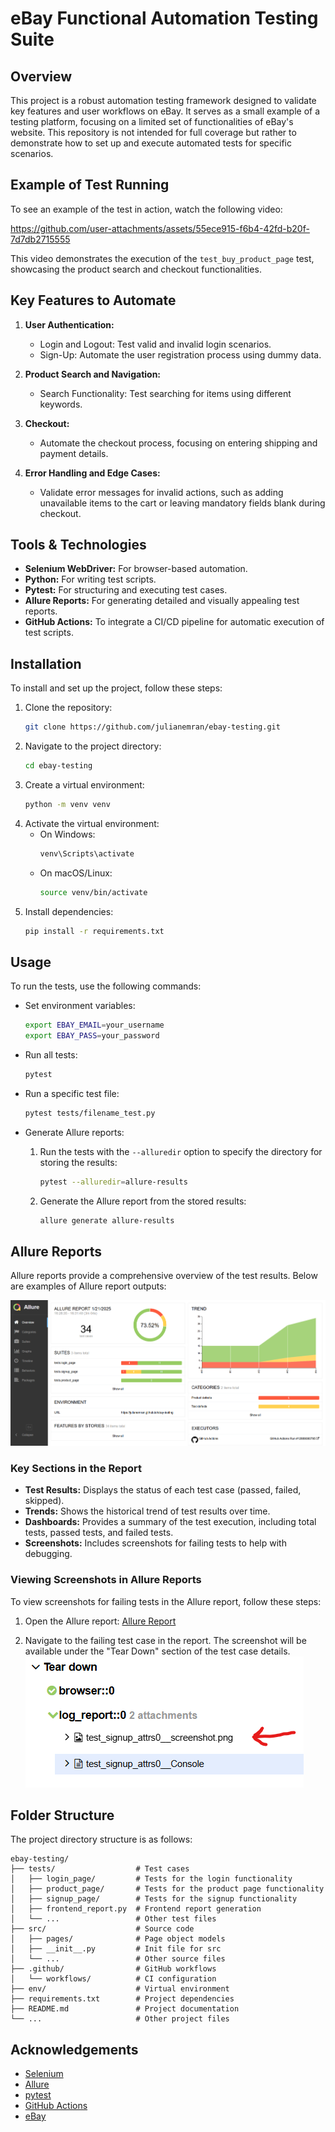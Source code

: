 # eBay Functional Automation Testing Suite

## Overview
This project is a robust automation testing framework designed to validate key features and user workflows on eBay. It serves as a small example of a testing platform, focusing on a limited set of functionalities of eBay's website. This repository is not intended for full coverage but rather to demonstrate how to set up and execute automated tests for specific scenarios.

## Example of Test Running

To see an example of the test in action, watch the following video:



https://github.com/user-attachments/assets/55ece915-f6b4-42fd-b20f-7d7db2715555



This video demonstrates the execution of the `test_buy_product_page` test, showcasing the product search and checkout functionalities.

## Key Features to Automate
1. **User Authentication:**
   - Login and Logout: Test valid and invalid login scenarios.
   - Sign-Up: Automate the user registration process using dummy data.

2. **Product Search and Navigation:**
   - Search Functionality: Test searching for items using different keywords.

3. **Checkout:**
   - Automate the checkout process, focusing on entering shipping and payment details.

4. **Error Handling and Edge Cases:**
   - Validate error messages for invalid actions, such as adding unavailable items to the cart or leaving mandatory fields blank during checkout.


## Tools & Technologies
- **Selenium WebDriver:** For browser-based automation.
- **Python:** For writing test scripts.
- **Pytest:** For structuring and executing test cases.
- **Allure Reports:** For generating detailed and visually appealing test reports.
- **GitHub Actions:** To integrate a CI/CD pipeline for automatic execution of test scripts.

## Installation
To install and set up the project, follow these steps:

1. Clone the repository:
    ```sh
    git clone https://github.com/julianemran/ebay-testing.git
    ```
2. Navigate to the project directory:
    ```sh
    cd ebay-testing
    ```
3. Create a virtual environment:
    ```sh
    python -m venv venv
    ```
4. Activate the virtual environment:
    - On Windows:
        ```sh
        venv\Scripts\activate
        ```
    - On macOS/Linux:
        ```sh
        source venv/bin/activate
        ```
5. Install dependencies:
    ```sh
    pip install -r requirements.txt
    ```

## Usage
To run the tests, use the following commands:

- Set environment variables:
    ```sh
    export EBAY_EMAIL=your_username
    export EBAY_PASS=your_password
    ```

- Run all tests:
    ```sh
    pytest
    ```

- Run a specific test file:
    ```sh
    pytest tests/filename_test.py
    ```

- Generate Allure reports:
    1. Run the tests with the `--alluredir` option to specify the directory for storing the results:
        ```sh
        pytest --alluredir=allure-results
        ```
    2. Generate the Allure report from the stored results:
        ```sh
        allure generate allure-results
        ```

## Allure Reports
Allure reports provide a comprehensive overview of the test results. Below are examples of Allure report outputs:

![Allure Report Example](attachments\allure_example.png)

### Key Sections in the Report
- **Test Results:** Displays the status of each test case (passed, failed, skipped).
- **Trends:** Shows the historical trend of test results over time.
- **Dashboards:** Provides a summary of the test execution, including total tests, passed tests, and failed tests.
- **Screenshots:** Includes screenshots for failing tests to help with debugging.

### Viewing Screenshots in Allure Reports
To view screenshots for failing tests in the Allure report, follow these steps:

1. Open the Allure report:
    [Allure Report](https://julianemran.github.io/ebay-testing)

2. Navigate to the failing test case in the report. The screenshot will be available under the "Tear Down" section of the test case details.
    ![](attachments/readme_screenshot.png)


## Folder Structure
The project directory structure is as follows:
```
ebay-testing/
├── tests/                  # Test cases
│   ├── login_page/         # Tests for the login functionality
│   ├── product_page/       # Tests for the product page functionality
│   ├── signup_page/        # Tests for the signup functionality
│   ├── frontend_report.py  # Frontend report generation
│   └── ...                 # Other test files
├── src/                    # Source code
│   ├── pages/              # Page object models
│   ├── __init__.py         # Init file for src
│   └── ...                 # Other source files
├── .github/                # GitHub workflows
│   └── workflows/          # CI configuration
├── env/                    # Virtual environment
├── requirements.txt        # Project dependencies
├── README.md               # Project documentation
└── ...                     # Other project files
```

## Acknowledgements
- [Selenium](https://www.selenium.dev/)
- [Allure](https://docs.qameta.io/allure/)
- [pytest](https://docs.pytest.org/en/stable/)
- [GitHub Actions](https://github.com/features/actions)
- [eBay](https://www.ebay.com/)
